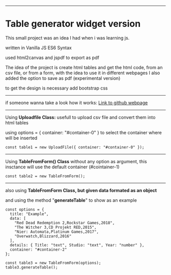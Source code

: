 
---


# Table generator widget version

This small project was an idea I had when i was learning js.

written in Vanilla JS ES6 Syntax

used html2canvas and jspdf to export as pdf

The idea of the project is create html tables and get the html code, from an csv file, or from a form, with the idea to use it in different webpages
I also added the option to save as pdf (experimental version)

to get the design is necessary add bootstrap css

---

if someone wanna take a look how it works: [Link to github webpage](https://vdiazroa.github.io/table-generator/)


---
Using **Uploadfile Class:**
usefull to upload csv file and convert them into html tables

using options = { container: "#container-0" } to select the container where will be inserted
```
const table1 = new UploadFile({ container: "#container-0" });
```

---
Using **TableFromForm() Class** without any option as argument, this insctance will use the default container (#cointainer-1)

```
const table2 = new TableFromForm();
```


---

also using **TableFromForm Class, but given data formated as an object**

and using the method "**generateTable**" to show as an example


```
const options = {
  title: "Example",
  data: [
    "Red Dead Redemption 2,Rockstar Games,2018",
    "The Witcher 3,CD Projekt RED,2015",
    "Nier: Automata,Platinum Games,2017",
    "Overwatch,Blizzard,2016"
  ],
  details: { Title: "text", Studio: "text", Year: "number" },
  container: "#container-2"
};

const table3 = new TableFromForm(options);
table3.generateTable();

```

